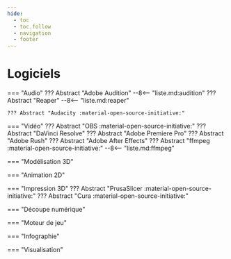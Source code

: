 ```yaml
---
hide:
  - toc
  - toc.follow
  - navigation
  - footer
---
```


<style>
  .md-content__button {
    display: none;
  }
</style>

# Logiciels

=== "Audio"
    ??? Abstract "Adobe Audition"
        --8<-- "liste.md:audition"
    ??? Abstract "Reaper"
        --8<-- "liste.md:reaper"

    ??? Abstract "Audacity :material-open-source-initiative:" 

=== "Vidéo"
    ??? Abstract "OBS :material-open-source-initiative:"
    ??? Abstract "DaVinci Resolve"
    ??? Abstract "Adobe Premiere Pro"
    ??? Abstract "Adobe Rush"
    ??? Abstract "Adobe After Effects"
    ??? Abstract "ffmpeg :material-open-source-initiative:"
        --8<-- "liste.md:ffmpeg"

=== "Modélisation 3D"

=== "Animation 2D"

=== "Impression 3D"
    ??? Abstract "PrusaSlicer :material-open-source-initiative:"
    ??? Abstract "Cura :material-open-source-initiative:"

=== "Découpe numérique"

=== "Moteur de jeu"

=== "Infographie"

=== "Visualisation"

<!--  
 {{ read_csv('docs/logiciels/logiciels.csv') }}
 -->


